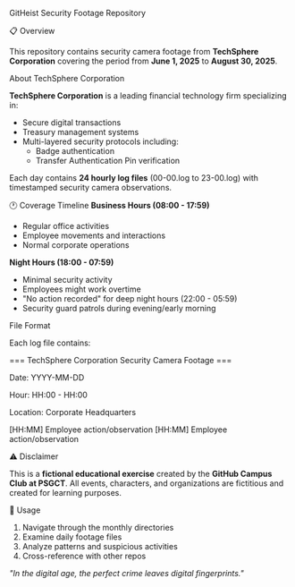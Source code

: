 GitHeist Security Footage Repository

📋 Overview

This repository contains security camera footage from **TechSphere Corporation** covering the period from **June 1, 2025** to **August 30, 2025**. 

 About TechSphere Corporation

**TechSphere Corporation** is a leading financial technology firm specializing in:
- Secure digital transactions
- Treasury management systems
- Multi-layered security protocols including:
  - Badge authentication
  - Transfer Authentication Pin verification


Each day contains **24 hourly log files** (00-00.log to 23-00.log) with timestamped security camera observations.

 🕐 Coverage Timeline
 **Business Hours (08:00 - 17:59)**
- Regular office activities
- Employee movements and interactions
- Normal corporate operations

**Night Hours (18:00 - 07:59)**
- Minimal security activity
- Employees might work overtime
- "No action recorded" for deep night hours (22:00 - 05:59)
- Security guard patrols during evening/early morning




File Format

Each log file contains:

=== TechSphere Corporation Security Camera Footage ===

Date: YYYY-MM-DD

Hour: HH:00 - HH:00

Location: Corporate Headquarters


[HH:MM] Employee action/observation
[HH:MM] Employee action/observation



 ⚠️ Disclaimer

This is a **fictional educational exercise** created by the **GitHub Campus Club at PSGCT**.
All events, characters, and organizations are fictitious and created for learning purposes.

📝 Usage

1. Navigate through the monthly directories
2. Examine daily footage files
3. Analyze patterns and suspicious activities
4. Cross-reference with other repos


*"In the digital age, the perfect crime leaves digital fingerprints."*
